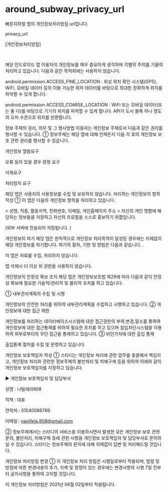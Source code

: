 # around_subway_privacy_url
빠른지하철 앱의 개인정보처리방침 url입니다.

privacy_url

[개인정보처리방침]

​

해당 안드로이드 앱 이용자의 개인정보를 매우 중요하게 생각하며 각별히 주의를 기울여 처리하고 있습니다.
다음과 같은 목적외에는 사용하지 않습니다.

​android.permission.ACCESS_FINE_LOCATION : 위성 위치 확인 시스템(GPS), WiFi, 모바일 데이터 등의 이용 가능한 위치 데이터를 바탕으로 최대한 정확하게 위치를 파악할 수 있게 합니다.

​android.permission.ACCESS_COARSE_LOCATION : WiFi 또는 모바일 데이터(또는 둘 다)를 바탕으로 기기의 위치를 파악할 수 있게 합니다. API가 도시 블록 하나 정도의 오차 수준으로 위치를 반환합니다.

정보 주체의 권리, 의무 및 그 행사방법 이용자는 개인정보 주체로서 다음과 같은 권리를 행사할 수 있습니다.
① 정보주체는 해당 앱에 대해 언제든지 다음 각 호의 개인정보 보호 관련 권리를 행사할 수 있습니다.

개인정보 열람요구

오류 등이 있을 경우 정정 요구

삭제요구

처리정지 요구

해당 앱은 사용자의 사용정보를 수집 및 보유하지 않습니다.
처리하는 개인정보의 항목 작성
① 이 앱은 다음의 개인정보 항목을 처리하고 있습니다.

< 성명, 직종, 활동지역, 전화번호, 이메일, 개인홈페이지 주소 >
자신의 개인 명함에 해당하는 정보들을 저장하고 자신의 프로필을 스스로 홍보하기 위함입니다.

(외부 서버에 전송되어 저장됩니다. )

개인정보의 파기
해당 앱은 원칙적으로 개인정보 처리목적이 달성된 경우에는 지체없이 해당 개인정보를 파기합니다. 파기의 절차, 기한 및 방법은 다음과 같습니다. .

이 앱은 자료를 수집, 처리하지 않습니다.

앱 삭제시 더 이상 위 권한을 사용하지 않습니다.

개인정보의 안정성 확보 조치
해당 앱은 개인정보보호법 제29에 따라 다음과 같이 안정성 확보에 필요한 기술적/관리적 및 물리적 조치를 하고 있습니다.

① 내부관리계획의 수립 및 시행

개인정보의 안전한 처리를 위하여 내부관리계획을 수립하고 시행하고 있습니다.
② 개인정보에 대한 접근 제한

개인정보를 처리하는 데이터베이스시스템에 대한 접근권한의 부여,변경,말소를 통하여 개인정보에 대한 접근통제를 위하여 필요한 조치를 하고 있으며 침입차단시스템을 이용하여 외부로부터의 무단 접근을 통제하고 있습니다.
③ 비인가자에 대한 출입 통제

출입통제 절차를 수립 및 운영하고 있습니다.
​

개인정보 보호책임자 작성
① 스타디는 개인정보 처리에 관한 업무를 총괄해서 책임지고, 개인정보 처리와 관련한 정보주체의 불만처리 및 피해구제 등을 위하여 아래와 같이 개인정보 보호책임자를 지정하고 있습니다.

▶ 개인정보 보호책임자 및 담당부서

성명 : 나빌레라808

직책 : 대표

연락처 : 01040086769

이메일 : navillela.808@gmail.com

② 정보주체께서는 스타디의 서비스을 이용하시면서 발생한 모든 개인정보 보호 관련 문의, 불만처리, 피해구제 등에 관한 사항을 개인정보 보호책임자 및 담당부서로 문의하실 수 있습니다. 스타디는 정보주체의 문의에 대해 지체없이 답변 및 처리해드릴 것입니다.

개인정보 처리방침 변경
① 이 개인정보 처리 방침은 시행일로부터 적용되며, 법령 및 방침에 따른 변경내용의 추가, 삭제 및 정정이 있는 경우에는 변경사항의 시행 7일 전부터 공지사항을 통하여 고지할 것입니다.

이 개인정보 처리방침은 2021년 06월 02일부터 적용됩니다.
